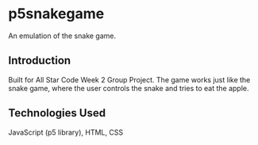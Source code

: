 # p5snakegame
An emulation of the snake game.

## Introduction
Built for All Star Code Week 2 Group Project. The game works just like the snake game, where the user controls the snake and tries to eat the apple. 

## Technologies Used

JavaScript (p5 library), HTML, CSS
